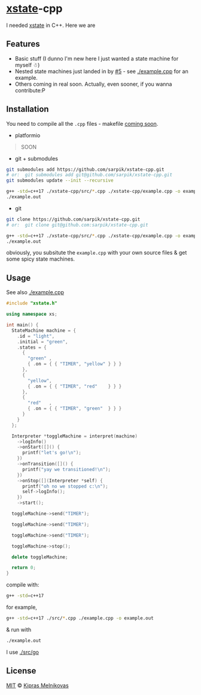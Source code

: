 # [xstate](https://github.com/davidkpiano/xstate)-cpp

I needed [xstate](https://github.com/davidkpiano/xstate) in C++. Here we are

## Features

* Basic stuff (I dunno I'm new here I just wanted a state machine for myself ☃)
* Nested state machines just landed in by [#5](https://github.com/sarpik/xstate-cpp/pull/5) - see [./example.cpp](./example.cpp) for an example.
* Others coming in real soon. Actually, even sooner, if you wanna contribute:P

## Installation

You need to compile all the `.cpp` files - makefile [coming soon](https://github.com/sarpik/xstate-cpp/issues/7).

* platformio

> SOON

* git + submodules

```sh
git submodules add https://github.com/sarpik/xstate-cpp.git
# or:  git submodules add git@github.com/sarpik/xstate-cpp.git
git submodules update --init --recursive

g++ -std=c++17 ./xstate-cpp/src/*.cpp ./xstate-cpp/example.cpp -o example.out
./example.out
```

* git

```sh
git clone https://github.com/sarpik/xstate-cpp.git
# or:  git clone git@github.com:sarpik/xstate-cpp.git

g++ -std=c++17 ./xstate-cpp/src/*.cpp ./xstate-cpp/example.cpp -o example.out
./example.out
```

obviously, you subsitute the `example.cpp` with your own source files & get some spicy state machines.

## Usage

See also [./example.cpp](./example.cpp)

```cpp
#include "xstate.h"

using namespace xs;

int main() {
  StateMachine machine = {
    .id = "light",
    .initial = "green",
    .states = {
      {
        "green" ,
        { .on = { { "TIMER", "yellow" } } }
      },
      {
        "yellow",
        { .on = { { "TIMER", "red"    } } }
      },
      {
        "red"   ,
        { .on = { { "TIMER", "green"  } } }
      }
    }
  };

  Interpreter *toggleMachine = interpret(machine)
    ->logInfo()
    ->onStart([]() {
      printf("let's go!\n");
    })
    ->onTransition([]() {
      printf("yay we transitioned!\n");
    })
    ->onStop([](Interpreter *self) {
      printf("oh no we stopped c:\n");
      self->logInfo();
    })
    ->start();

  toggleMachine->send("TIMER");

  toggleMachine->send("TIMER");

  toggleMachine->send("TIMER");

  toggleMachine->stop();

  delete toggleMachine;

  return 0;
}
```

compile with:

```sh
g++ -std=c++17
```

for example,

```sh
g++ -std=c++17 ./src/*.cpp ./example.cpp -o example.out
```

& run with

```sh
./example.out
```

I use [./src/go](./src/go)

## License

[MIT](./LICENSE) © [Kipras Melnikovas](https://github.com/sarpik)
